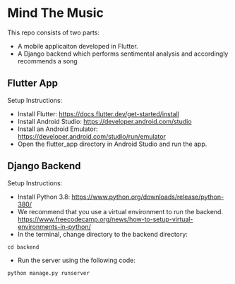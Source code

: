 # Mind The Music
This repo consists of two parts:
- A mobile applicaiton developed in Flutter.
- A Django backend which performs sentimental analysis and accordingly recommends a song

## Flutter App
Setup Instructions:
- Install Flutter: https://docs.flutter.dev/get-started/install
- Install Android Studio: https://developer.android.com/studio
- Install an Android Emulator: https://developer.android.com/studio/run/emulator
- Open the flutter_app directory in Android Studio and run the app.

## Django Backend
Setup Instructions:
- Install Python 3.8: https://www.python.org/downloads/release/python-380/
- We recommend that you use a virtual environment to run the backend. https://www.freecodecamp.org/news/how-to-setup-virtual-environments-in-python/
- In the terminal, change directory to the backend directory:
```
cd backend
```
- Run the server using the following code: 
```
python manage.py runserver
```
